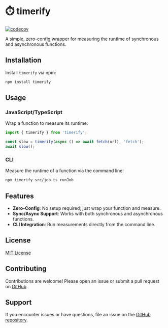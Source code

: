 # ⏱️ timerify

[![codecov](https://codecov.io/gh/lwensveen/timerify/branch/main/graph/badge.svg)](https://codecov.io/gh/lwensveen/timerify)

A simple, zero-config wrapper for measuring the runtime of synchronous and asynchronous functions.

## Installation

Install `timerify` via npm:

```bash
npm install timerify
```

## Usage

### JavaScript/TypeScript

Wrap a function to measure its runtime:

```ts
import { timerify } from 'timerify';

const slow = timerify(async () => await fetch(url), 'fetch');
await slow();
```

### CLI

Measure the runtime of a function via the command line:

```bash
npx timerify src/job.ts runJob
```

## Features

- **Zero-Config**: No setup required; just wrap your function and measure.
- **Sync/Async Support**: Works with both synchronous and asynchronous functions.
- **CLI Integration**: Run measurements directly from the command line.

## License

[MIT License](LICENSE)

## Contributing

Contributions are welcome! Please open an issue or submit a pull request on [GitHub](https://github.com/lwensveen/timerify).

## Support

If you encounter issues or have questions, file an issue on the [GitHub repository](https://github.com/lwensveen/timerify/issues).
